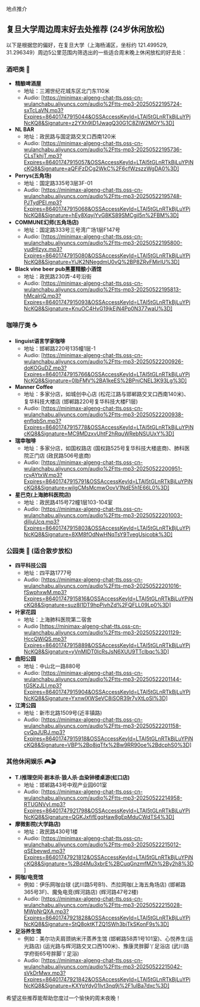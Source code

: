 地点推介

## 复旦大学周边周末好去处推荐 (24岁休闲放松)

以下是根据您的偏好，在复旦大学（上海杨浦区，坐标约 121.499529, 31.296349）周边5公里范围内筛选出的一些适合周末晚上休闲放松的好去处：

### 酒吧类 🥂

*   **精酿啤酒屋**
    *   地址：三湘世纪花城东区北门东110米
    *   Audio: [https://minimax-algeng-chat-tts.oss-cn-wulanchabu.aliyuncs.com/audio%2Ftts-mp3-20250522195724-sxTcLaVN.mp3?Expires=86401747915044&OSSAccessKeyId=LTAI5tGLnRTkBjLuYPjNcKQ8&Signature=z2YXh9ID1JwagQ30G1C8ZIW2MOY%3D]
*   **NL BAR**
    *   地址：政民路与国定路交叉口西南120米
    *   Audio: [https://minimax-algeng-chat-tts.oss-cn-wulanchabu.aliyuncs.com/audio%2Ftts-mp3-20250522195736-CLsTkhjT.mp3?Expires=86401747915057&OSSAccessKeyId=LTAI5tGLnRTkBjLuYPjNcKQ8&Signature=aQFiFzDCg2WkC%2F6cfWzszzWgDA0%3D]
*   **Perrys(五角场)**
    *   地址：国定路335号3层3F-01
    *   Audio: [https://minimax-algeng-chat-tts.oss-cn-wulanchabu.aliyuncs.com/audio%2Ftts-mp3-20250522195748-PJTydPEI.mp3?Expires=86401747915068&OSSAccessKeyId=LTAI5tGLnRTkBjLuYPjNcKQ8&Signature=hEy8XqyiYvG8KS89SMCgil5n%2FBM%3D]
*   **COMMUNE幻师(五角场店)**
    *   地址：国定路333号三号湾广场1层F147号
    *   Audio: [https://minimax-algeng-chat-tts.oss-cn-wulanchabu.aliyuncs.com/audio%2Ftts-mp3-20250522195800-yudHIzyx.mp3?Expires=86401747915080&OSSAccessKeyId=LTAI5tGLnRTkBjLuYPjNcKQ8&Signature=YiJK2NNegdmU0vQ%2BP8ZRvFMirIU%3D]
*   **Black vine beer pub黑蔓精酿小酒馆**
    *   地址：政民路230弄-4号沿街
    *   Audio: [https://minimax-algeng-chat-tts.oss-cn-wulanchabu.aliyuncs.com/audio%2Ftts-mp3-20250522195813-hMcalriQ.mp3?Expires=86401747915093&OSSAccessKeyId=LTAI5tGLnRTkBjLuYPjNcKQ8&Signature=KnuOC4HvG19jkEjN4Pp0N377waU%3D]

### 咖啡厅类 ☕

*   **linguist语言学家咖啡**
    *   地址：邯郸路220号135幢1层-1
    *   Audio: [https://minimax-algeng-chat-tts.oss-cn-wulanchabu.aliyuncs.com/audio%2Ftts-mp3-20250522200926-doKOGuDZ.mp3?Expires=86401747915766&OSSAccessKeyId=LTAI5tGLnRTkBjLuYPjNcKQ8&Signature=0lbFMV%2BA1keES%2BPnjCNEL3K93Lg%3D]
*   **Manner Coffee**
    *   地址：多家分店，如城创中心店 (松花江路与邯郸路交叉口西南140米)、复华科技大楼店 (邯郸路220号复华科技大楼F1层)
    *   Audio: [https://minimax-algeng-chat-tts.oss-cn-wulanchabu.aliyuncs.com/audio%2Ftts-mp3-20250522200938-enflqbSn.mp3?Expires=86401747915778&OSSAccessKeyId=LTAI5tGLnRTkBjLuYPjNcKQ8&Signature=MC9MDzxvUhtF2hRquWRebNSUUxY%3D]
*   **瑞幸咖啡**
    *   地址：多家分店，如国权路店 (国权路525号复华科技大楼底商)、肺科医院正门店 (政民路506号底商)
    *   Audio: [https://minimax-algeng-chat-tts.oss-cn-wulanchabu.aliyuncs.com/audio%2Ftts-mp3-20250522200951-rcyAYtxW.mp3?Expires=86401747915791&OSSAccessKeyId=LTAI5tGLnRTkBjLuYPjNcKQ8&Signature=wilgCMsMcmwOovV1NdE5h1E66L0%3D]
*   **星巴克(上海肺科医院店)**
    *   地址：政民路415号72幢1层103-104室
    *   Audio: [https://minimax-algeng-chat-tts.oss-cn-wulanchabu.aliyuncs.com/audio%2Ftts-mp3-20250522201003-diIjuUcq.mp3?Expires=86401747915803&OSSAccessKeyId=LTAI5tGLnRTkBjLuYPjNcKQ8&Signature=8XM8fOdNwHNqTsY9TvegUsicobk%3D]

### 公园类 🌳 (适合散步放松)

*   **四平科技公园**
    *   地址：四平路1777号
    *   Audio: [https://minimax-algeng-chat-tts.oss-cn-wulanchabu.aliyuncs.com/audio%2Ftts-mp3-20250522201016-fSwphxwM.mp3?Expires=86401747915816&OSSAccessKeyId=LTAI5tGLnRTkBjLuYPjNcKQ8&Signature=suz8I1DT9hpPivhZd%2FQFLL09Lp0%3D]
*   **叶家花园**
    *   地址：上海肺科医院第二宿舍
    *   Audio [https://minimax-algeng-chat-tts.oss-cn-wulanchabu.aliyuncs.com/audio%2Ftts-mp3-20250522201129-HccQWiQS.mp3?Expires=86401747915889&OSSAccessKeyId=LTAI5tGLnRTkBjLuYPjNcKQ8&Signature=yVnMIDT0IcRsJsN6XUU9TTclbqc%3D]
*   **曲阳公园**
    *   地址：中山北一路880号
    *   Audio: [https://minimax-algeng-chat-tts.oss-cn-wulanchabu.aliyuncs.com/audio%2Ftts-mp3-20250522201144-tGSKzJLI.mp3?Expires=86401747915904&OSSAccessKeyId=LTAI5tGLnRTkBjLuYPjNcKQ8&Signature=YxnwlXWSeVC8iSOR39r7vXtLoSI%3D]
*   **江湾公园**
    *   地址：新市北路1509号(近丰镇路)
    *   Audio: [https://minimax-algeng-chat-tts.oss-cn-wulanchabu.aliyuncs.com/audio%2Ftts-mp3-20250522201158-cvQqJURJ.mp3?Expires=86401747915918&OSSAccessKeyId=LTAI5tGLnRTkBjLuYPjNcKQ8&Signature=VBP%2Bo8jqTfx%2Bw9RR90oe%2BdcphS0%3D]

### 其他休闲娱乐 🎮🎬

*   **T.I推理空间·剧本杀·狼人杀·血染钟楼桌游(虹口店)**
    *   地址：邯郸路43号中观产业园601室
    *   Audio: [https://minimax-algeng-chat-tts.oss-cn-wulanchabu.aliyuncs.com/audio%2Ftts-mp3-20250522214958-RTUGNVyI.mp3?Expires=86401747921798&OSSAccessKeyId=LTAI5tGLnRTkBjLuYPjNcKQ8&Signature=QGKJxfifEgqHaw8gEpMduCWdTS4%3D]
*   **摩微影院(大学路店)**
    *   地址：政民路430号1楼
    *   Audio: [https://minimax-algeng-chat-tts.oss-cn-wulanchabu.aliyuncs.com/audio%2Ftts-mp3-20250522215012-qSEbevwd.mp3?Expires=86401747921812&OSSAccessKeyId=LTAI5tGLnRTkBjLuYPjNcKQ8&Signature=%2Bd4Mu3xbrE%2BCuqGnzmfMZh%2By2h8%3D]
*   **网咖/电竞馆**
    *   例如：伊乐网咖台球 (武川路5号B1)、杰拉网咖(上海五角场店) (邯郸路365号3F)、魔兔电竞(辉河路店) (辉河路47号2楼)
    *   Audio: [https://minimax-algeng-chat-tts.oss-cn-wulanchabu.aliyuncs.com/audio%2Ftts-mp3-20250522215028-MWpNrQXA.mp3?Expires=86401747921828&OSSAccessKeyId=LTAI5tGLnRTkBjLuYPjNcKQ8&Signature=StQ8oktKTZQ1SWh3biTkSKonF9s%3D]
*   **足浴养生馆**
    *   例如：美尔功夫肩颈纳米汗蒸养生馆 (邯郸路58弄1号101室)、心悦养生(运光路店) (运光路与辉河路交叉口西100米)、豫康灵胖脚丫足浴店 (武川路学府街65号胖脚丫足浴)
    *   Audio: [https://minimax-algeng-chat-tts.oss-cn-wulanchabu.aliyuncs.com/audio%2Ftts-mp3-20250522215042-sVkDrMwx.mp3?Expires=86401747921842&OSSAccessKeyId=LTAI5tGLnRTkBjLuYPjNcKQ8&Signature=KXYpYdy01lvt3nq9j%2F1uIBa7dxc%3D]

希望这些推荐能帮助您度过一个愉快的周末夜晚！